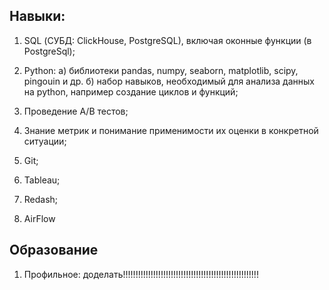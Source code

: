## Навыки:
1) SQL (СУБД: ClickHouse, PostgreSQL), включая оконные функции (в PostgreSql);  
2) Python: a) библиотеки pandas, numpy, seaborn, matplotlib, scipy, pingouin и др.
           б) набор навыков, необходимый для анализа данных на python, например создание циклов и функций;
           
3) Проведение A/B тестов;
4) Знание метрик и понимание применимости их оценки в конкретной ситуации;
5) Git;
6) Tableau;
7) Redash;
8) AirFlow

## Образование
1) Профильное: доделать!!!!!!!!!!!!!!!!!!!!!!!!!!!!!!!!!!!!!!!!!!!!!!!!!!!!!!


<!--
**Klockycrocky/Klockycrocky** is a ✨ _special_ ✨ repository because its `README.md` (this file) appears on your GitHub profile.

Here are some ideas to get you started:

- 🔭 I’m currently working on ...
- 🌱 I’m currently learning ...
- 👯 I’m looking to collaborate on ...
- 🤔 I’m looking for help with ...
- 💬 Ask me about ...
- 📫 How to reach me: ...
- 😄 Pronouns: ...
- ⚡ Fun fact: ...
-->
